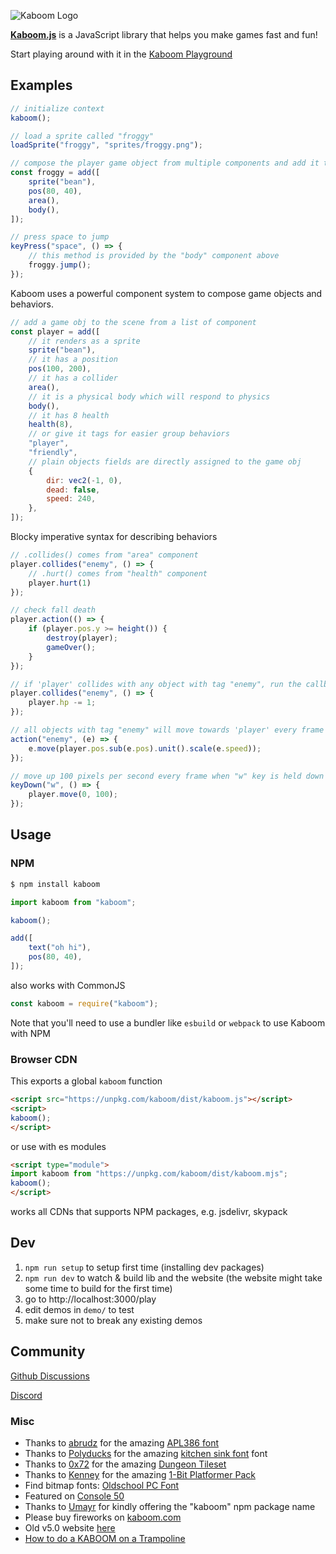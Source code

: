 ![Kaboom Logo](kaboom.png)

[**Kaboom.js**](https://kaboomjs.com/) is a JavaScript library that helps you make games fast and fun!

Start playing around with it in the [Kaboom Playground](https://kaboomjs.com/play)

## Examples

```javascript
// initialize context
kaboom();

// load a sprite called "froggy"
loadSprite("froggy", "sprites/froggy.png");

// compose the player game object from multiple components and add it to the game
const froggy = add([
    sprite("bean"),
    pos(80, 40),
    area(),
    body(),
]);

// press space to jump
keyPress("space", () => {
    // this method is provided by the "body" component above
    froggy.jump();
});
```

Kaboom uses a powerful component system to compose game objects and behaviors.

```javascript
// add a game obj to the scene from a list of component
const player = add([
    // it renders as a sprite
    sprite("bean"),
    // it has a position
    pos(100, 200),
    // it has a collider
    area(),
    // it is a physical body which will respond to physics
    body(),
    // it has 8 health
    health(8),
    // or give it tags for easier group behaviors
    "player",
    "friendly",
    // plain objects fields are directly assigned to the game obj
    {
        dir: vec2(-1, 0),
        dead: false,
        speed: 240,
    },
]);
```

Blocky imperative syntax for describing behaviors

```javascript
// .collides() comes from "area" component
player.collides("enemy", () => {
    // .hurt() comes from "health" component
    player.hurt(1)
});

// check fall death
player.action(() => {
    if (player.pos.y >= height()) {
        destroy(player);
        gameOver();
    }
});

// if 'player' collides with any object with tag "enemy", run the callback
player.collides("enemy", () => {
    player.hp -= 1;
});

// all objects with tag "enemy" will move towards 'player' every frame
action("enemy", (e) => {
    e.move(player.pos.sub(e.pos).unit().scale(e.speed));
});

// move up 100 pixels per second every frame when "w" key is held down
keyDown("w", () => {
    player.move(0, 100);
});
```

## Usage

### NPM

```sh
$ npm install kaboom
```

```javascript
import kaboom from "kaboom";

kaboom();

add([
    text("oh hi"),
    pos(80, 40),
]);
```

also works with CommonJS

```javascript
const kaboom = require("kaboom");
```

Note that you'll need to use a bundler like `esbuild` or `webpack` to use Kaboom with NPM

### Browser CDN

This exports a global `kaboom` function

```html
<script src="https://unpkg.com/kaboom/dist/kaboom.js"></script>
<script>
kaboom();
</script>
```

or use with es modules

```html
<script type="module">
import kaboom from "https://unpkg.com/kaboom/dist/kaboom.mjs";
kaboom();
</script>
```

works all CDNs that supports NPM packages, e.g. jsdelivr, skypack

## Dev

1. `npm run setup` to setup first time (installing dev packages)
1. `npm run dev` to watch & build lib and the website (the website might take some time to build for the first time)
1. go to http://localhost:3000/play
1. edit demos in `demo/` to test
1. make sure not to break any existing demos

## Community

[Github Discussions](https://github.com/replit/kaboom/discussions)

[Discord](https://discord.gg/aQ6RuQm3TF)

### Misc

- Thanks to [abrudz](https://github.com/abrudz) for the amazing [APL386 font](https://abrudz.github.io/APL386/)
- Thanks to [Polyducks](http://polyducks.co.uk/) for the amazing [kitchen sink font](https://polyducks.itch.io/kitchen-sink-textmode-font) font
- Thanks to [0x72](https://0x72.itch.io/) for the amazing [Dungeon Tileset](https://0x72.itch.io/dungeontileset-ii)
- Thanks to [Kenney](https://kenney.nl/) for the amazing [1-Bit Platformer Pack](https://kenney.nl/assets/bit-platformer-pack)
- Find bitmap fonts: [Oldschool PC Font](https://int10h.org/oldschool-pc-fonts)
- Featured on [Console 50](https://console.substack.com/p/console-50)
- Thanks to [Umayr](https://github.com/umayr) for kindly offering the "kaboom" npm package name
- Please buy fireworks on [kaboom.com](http://www.kaboom.com/)
- Old v5.0 website [here](https://kaboomold.slmjkdbtl.repl.co/)
- [How to do a KABOOM on a Trampoline](https://www.youtube.com/watch?v=3CemcWdc_Hc)
